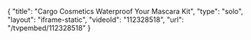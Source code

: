 {
    "title": "Cargo Cosmetics Waterproof Your Mascara Kit",
    "type": "solo",
    "layout": "iframe-static",
    "videoId": "112328518",
    "url": "\/tvpembed\/112328518"
}